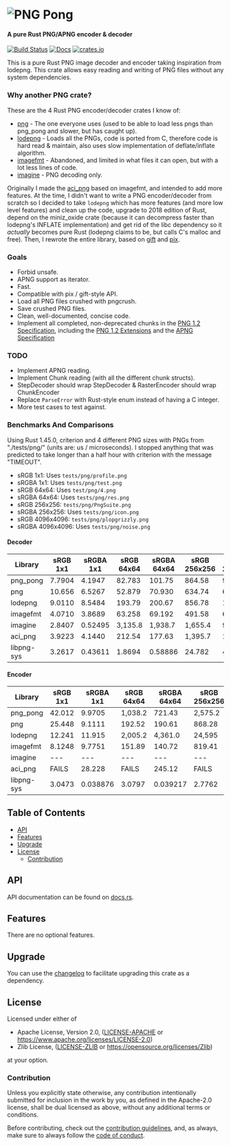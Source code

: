 # ![PNG Pong](https://raw.githubusercontent.com/AldaronLau/png_pong/master/res/icon.png)

#### A pure Rust PNG/APNG encoder & decoder

[![Build Status](https://api.travis-ci.org/AldaronLau/png_pong.svg?branch=master)](https://travis-ci.org/AldaronLau/png_pong)
[![Docs](https://docs.rs/png_pong/badge.svg)](https://docs.rs/png_pong)
[![crates.io](https://img.shields.io/crates/v/png_pong.svg)](https://crates.io/crates/png_pong)

This is a pure Rust PNG image decoder and encoder taking inspiration from
lodepng.  This crate allows easy reading and writing of PNG files without any
system dependencies.

### Why another PNG crate?
These are the 4 Rust PNG encoder/decoder crates I know of:
- [png](https://crates.io/crates/png) - The one everyone uses (used to be able
  to load less pngs than png_pong and slower, but has caught up).
- [lodepng](https://crates.io/crates/lodepng) - Loads all the PNGs, code
  is ported from C, therefore code is hard read & maintain, also uses
  slow implementation of deflate/inflate algorithm.
- [imagefmt](https://crates.io/crates/imagefmt) - Abandoned, and
  limited in what files it can open, but with a lot less lines of code.
- [imagine](https://crates.io/crates/imagine) - PNG decoding only.

Originally I made the [aci_png](https://crates.io/crates/aci_png) based
on imagefmt, and intended to add more features.  At the time, I didn't want to
write a PNG encoder/decoder from scratch so I decided to take `lodepng` which
has more features (and more low level features) and clean up the code, upgrade
to 2018 edition of Rust, depend on the miniz\_oxide crate (because it can
decompress faster than lodepng's INFLATE implementation) and get rid of the libc
dependency so it *actually* becomes pure Rust (lodepng claims to be, but calls
C's malloc and free).  Then, I rewrote the entire library, based on
[gift](https://crates.io/crates/gift) and [pix](https://crates.io/crates/pix).

### Goals
 - Forbid unsafe.
 - APNG support as iterator.
 - Fast.
 - Compatible with pix / gift-style API.
 - Load all PNG files crushed with pngcrush.
 - Save crushed PNG files.
 - Clean, well-documented, concise code.
 - Implement all completed, non-deprecated chunks in the
   [PNG 1.2 Specification](http://www.libpng.org/pub/png/spec/1.2/PNG-Contents.html),
   including the
   [PNG 1.2 Extensions](https://pmt.sourceforge.io/specs/pngext-1.2.0-pdg-h20.html)
   and the
   [APNG Specification](https://wiki.mozilla.org/APNG_Specification)

### TODO
 - Implement APNG reading.
 - Implement Chunk reading (with all the different chunk structs).
 - StepDecoder should wrap StepDecoder & RasterEncoder should wrap ChunkEncoder
 - Replace `ParseError` with Rust-style enum instead of having a C integer.
 - More test cases to test against.

### Benchmarks And Comparisons
Using Rust 1.45.0, criterion and 4 different PNG sizes with PNGs from
"./tests/png/" (units are: us / microseconds).  I stopped anything that was
predicted to take longer than a half hour with criterion with the message
"TIMEOUT".

- sRGB 1x1: Uses `tests/png/profile.png`
- sRGBA 1x1: Uses `tests/png/test.png`
- sRGB 64x64: Uses `test/png/4.png`
- sRGBA 64x64: Uses `tests/png/res.png`
- sRGB 256x256: `tests/png/PngSuite.png`
- sRGBA 256x256: Uses `tests/png/icon.png`
- sRGB 4096x4096: `tests/png/plopgrizzly.png`
- sRGBA 4096x4096: Uses `tests/png/noise.png`

#### Decoder
| Library    | sRGB 1x1 | sRGBA 1x1 | sRGB 64x64 | sRGBA 64x64 | sRGB 256x256 | sRGBA 256x256 | sRGB 4096x4096 | sRGBA 4096x4096 |
|------------|----------|-----------|------------|-------------|--------------|---------------|----------------|-----------------|
| png_pong   | 7.7904   | 4.1947    | 82.783     | 101.75      | 864.58       | 905.51        | 174,040        | 542,570         |
| png        | 10.656   | 6.5267    | 52.879     | 70.930      | 634.74       | 686.75        | 119,790        | 300,980         |
| lodepng    | 9.0110   | 8.5484    | 193.79     | 200.67      | 856.78       | 1,280.4       | 196,740        | 1,722,800       |
| imagefmt   | 4.0710   | 3.8689    | 63.258     | 69.192      | 491.58       | 637.12        | 67,663         | 464,730         |
| imagine    | 2.8407   | 0.52495   | 3,135.8    | 1,938.7     | 1,655.4      | 9,473.0       | 404,520        | TIMEOUT         |
| aci_png    | 3.9223   | 4.1440    | 212.54     | 177.63      | 1,395.7      | 1,674.3       | 373,510        | 1,242,000       |
| libpng-sys | 3.2617   | 0.43611   | 1.8694     | 0.58886     | 24.782       | 4.1214        | 17,539         | 17,259          |

#### Encoder
| Library    | sRGB 1x1 | sRGBA 1x1 | sRGB 64x64 | sRGBA 64x64 | sRGB 256x256 | sRGBA 256x256 | sRGB 4096x4096 | sRGBA 4096x4096 |
|------------|----------|-----------|------------|-------------|--------------|---------------|----------------|-----------------|
| png_pong   | 42.012   | 9.9705    | 1,038.2    | 721.43      | 2,575.2      | 5,105.4       | 579,200        | 3,201,900       |
| png        | 25.448   | 9.1111    | 192.52     | 190.61      | 868.28       | 1,432.2       | 184,340        | 1,384,400       |
| lodepng    | 12.241   | 11.915    | 2,005.2    | 4,361.0     | 24,595       | 162,510       | TIMEOUT        | TIMEOUT         |
| imagefmt   | 8.1248   | 9.7751    | 151.89     | 140.72      | 819.41       | 1,483.4       | 214,010        | 770,080         |
| imagine    | ---      | ---       | ---        | ---         | ---          | ---           | ---            | ---             |
| aci_png    | FAILS    | 28.228    | FAILS      | 245.12      | FAILS        | 2,167.0       | FAILS          | 1,823,400       |                |                 |
| libpng-sys | 3.0473   | 0.038876  | 3.0797     | 0.039217    | 2.7762       | 0.039250      | 3.7263         | 0.039266        |

## Table of Contents
- [API](#api)
- [Features](#features)
- [Upgrade](#upgrade)
- [License](#license)
   - [Contribution](#contribution)

## API
API documentation can be found on [docs.rs](https://docs.rs/png_pong).

## Features
There are no optional features.

## Upgrade
You can use the
[changelog](https://github.com/AldaronLau/png_pong/blob/master/CHANGELOG.md)
to facilitate upgrading this crate as a dependency.

## License
Licensed under either of
 - Apache License, Version 2.0,
   ([LICENSE-APACHE](https://github.com/AldaronLau/png_pong/blob/master/LICENSE-APACHE)
   or https://www.apache.org/licenses/LICENSE-2.0)
 - Zlib License,
   ([LICENSE-ZLIB](https://github.com/AldaronLau/png_pong/blob/master/LICENSE-ZLIB)
   or https://opensource.org/licenses/Zlib)

at your option.

### Contribution
Unless you explicitly state otherwise, any contribution intentionally submitted
for inclusion in the work by you, as defined in the Apache-2.0 license, shall be
dual licensed as above, without any additional terms or conditions.

Before contributing, check out the
[contribution guidelines](https://github.com/AldaronLau/png_pong/blob/master/CONTRIBUTING.md),
and, as always, make sure to always follow the
[code of conduct](https://github.com/AldaronLau/png_pong/blob/master/CODE_OF_CONDUCT.md).

